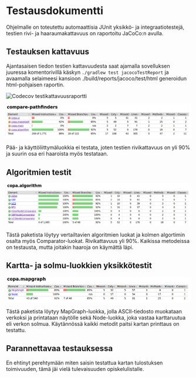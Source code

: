 # Testausdokumentti

Ohjelmalle on toteutettu automaattisia JUnit yksikkö- ja integraatiotestejä, testien rivi- ja haaraumakattavuus on raportoitu JaCoCo:n avulla.

## Testauksen kattavuus

Ajantasaisen tiedon testien kattavuudesta saat ajamalla sovelluksen juuressa komentorivillä käskyn ``./gradlew test jacocoTestReport`` ja avaamalla selaimeesi kansioon ./build/reports/jacoco/test/html generoidun html-pohjaisen raportin.


![Codecov testikattavuusraportti](https://codecov.io/gh/jsalojuuri/compare-pathfinders)

![Jacocon testikattavuus-raportti](./reports/jacoco/jacoco.png)

Pää- ja käyttöliittymäluokkia ei testata, joten testien rivikattavuus on yli 90% ja suurin osa eri haaroista myös testataan.

## Algoritmien testit

![Jacocon testikattavuus-raportti, copa.algorithm](./reports/jacoco/jacoco_algorithm.png)

Tästä paketista löytyy vertailtavien algoritmien luokat ja kolmen algortimin osalta myös Comparator-luokat. Rivikattavuus yli 90%. Kaikissa metodeissa on testausta, mutta joitakin haaroja on käymättä läpi.

## Kartta- ja solmu-luokkien yksikkötestit

![Jacocon testikattavuus-raportti, copa.mapgraph](./reports/jacoco/jacoco_mapgraph.png)

Tästä paketista löytyy MapGraph-luokka, jolla ASCII-tiedosto muokataan verkoksi ja printataan näytölle sekä Node-luokka, joka vastaa karttaruutua eli verkon solmua. Käytännössä kaikki metodit paitsi kartan printtaus on testattu. 

## Parannettavaa testauksessa

En ehtinyt perehtymään miten saisin testattua kartan tulostuksen toimivuuden, tämä jäi vielä tulevaisuuden opiskelulistalle.